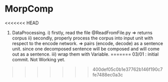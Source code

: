 # MorpComp

<<<<<<< HEAD
1. DataProcessing.
    i) firstly, read the file @ReadFromFile.py
        => returns corpus
    ii) secondly, properly process the corpus into input unit with respect to the encode network.
        => pairs (encode, decode) as a sentence unit. since one decomposed sentence will be composed and will come out as a sentence.
    iii) wrap them with Variable.
=======
03/01 : initial commit. Not Working yet.
>>>>>>> 400def05c0b1e37762b146f190c7fe7488ec0a3c
